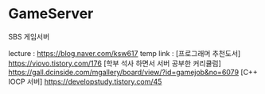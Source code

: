 # GameServer
SBS 게임서버

lecture : https://blog.naver.com/ksw617
temp link : 
[프로그래머 추천도서] 			https://viovo.tistory.com/176 
[학부 석사 하면서 서버 공부한 커리큘럼] 	https://gall.dcinside.com/mgallery/board/view/?id=gamejob&no=6079
[C++ IOCP 서버]				https://developstudy.tistory.com/45